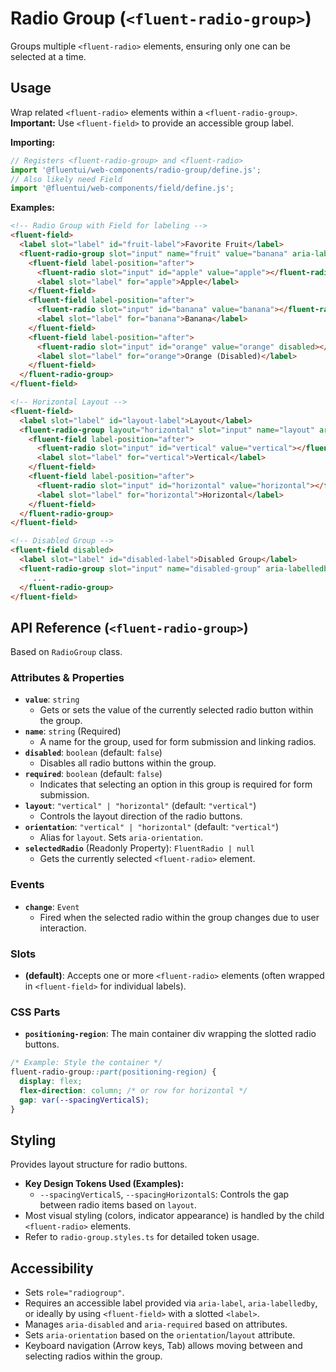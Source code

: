 # Radio Group (`<fluent-radio-group>`)

Groups multiple `<fluent-radio>` elements, ensuring only one can be selected at a time.

## Usage

Wrap related `<fluent-radio>` elements within a `<fluent-radio-group>`.
**Important:** Use `<fluent-field>` to provide an accessible group label.

**Importing:**

```javascript
// Registers <fluent-radio-group> and <fluent-radio>
import '@fluentui/web-components/radio-group/define.js';
// Also likely need Field
import '@fluentui/web-components/field/define.js';
```

**Examples:**

```html
<!-- Radio Group with Field for labeling -->
<fluent-field>
  <label slot="label" id="fruit-label">Favorite Fruit</label>
  <fluent-radio-group slot="input" name="fruit" value="banana" aria-labelledby="fruit-label">
    <fluent-field label-position="after">
      <fluent-radio slot="input" id="apple" value="apple"></fluent-radio>
      <label slot="label" for="apple">Apple</label>
    </fluent-field>
    <fluent-field label-position="after">
      <fluent-radio slot="input" id="banana" value="banana"></fluent-radio>
      <label slot="label" for="banana">Banana</label>
    </fluent-field>
    <fluent-field label-position="after">
      <fluent-radio slot="input" id="orange" value="orange" disabled></fluent-radio>
      <label slot="label" for="orange">Orange (Disabled)</label>
    </fluent-field>
  </fluent-radio-group>
</fluent-field>

<!-- Horizontal Layout -->
<fluent-field>
  <label slot="label" id="layout-label">Layout</label>
  <fluent-radio-group layout="horizontal" slot="input" name="layout" aria-labelledby="layout-label">
    <fluent-field label-position="after">
      <fluent-radio slot="input" id="vertical" value="vertical"></fluent-radio>
      <label slot="label" for="vertical">Vertical</label>
    </fluent-field>
    <fluent-field label-position="after">
      <fluent-radio slot="input" id="horizontal" value="horizontal"></fluent-radio>
      <label slot="label" for="horizontal">Horizontal</label>
    </fluent-field>
  </fluent-radio-group>
</fluent-field>

<!-- Disabled Group -->
<fluent-field disabled>
  <label slot="label" id="disabled-label">Disabled Group</label>
  <fluent-radio-group slot="input" name="disabled-group" aria-labelledby="disabled-label">
     ...
  </fluent-radio-group>
</fluent-field>
```

## API Reference (`<fluent-radio-group>`)

Based on `RadioGroup` class.

### Attributes & Properties

*   **`value`**: `string`
    *   Gets or sets the value of the currently selected radio button within the group.
*   **`name`**: `string` (Required)
    *   A name for the group, used for form submission and linking radios.
*   **`disabled`**: `boolean` (default: `false`)
    *   Disables all radio buttons within the group.
*   **`required`**: `boolean` (default: `false`)
    *   Indicates that selecting an option in this group is required for form submission.
*   **`layout`**: `"vertical" | "horizontal"` (default: `"vertical"`)
    *   Controls the layout direction of the radio buttons.
*   **`orientation`**: `"vertical" | "horizontal"` (default: `"vertical"`)
    *   Alias for `layout`. Sets `aria-orientation`.
*   **`selectedRadio`** (Readonly Property): `FluentRadio | null`
    *   Gets the currently selected `<fluent-radio>` element.

### Events

*   **`change`**: `Event`
    *   Fired when the selected radio within the group changes due to user interaction.

### Slots

*   **(default)**: Accepts one or more `<fluent-radio>` elements (often wrapped in `<fluent-field>` for individual labels).

### CSS Parts

*   **`positioning-region`**: The main container div wrapping the slotted radio buttons.

```css
/* Example: Style the container */
fluent-radio-group::part(positioning-region) {
  display: flex;
  flex-direction: column; /* or row for horizontal */
  gap: var(--spacingVerticalS);
}
```

## Styling

Provides layout structure for radio buttons.

*   **Key Design Tokens Used (Examples):**
    *   `--spacingVerticalS`, `--spacingHorizontalS`: Controls the gap between radio items based on `layout`.
*   Most visual styling (colors, indicator appearance) is handled by the child `<fluent-radio>` elements.
*   Refer to `radio-group.styles.ts` for detailed token usage.

## Accessibility

*   Sets `role="radiogroup"`.
*   Requires an accessible label provided via `aria-label`, `aria-labelledby`, or ideally by using `<fluent-field>` with a slotted `<label>`.
*   Manages `aria-disabled` and `aria-required` based on attributes.
*   Sets `aria-orientation` based on the `orientation`/`layout` attribute.
*   Keyboard navigation (Arrow keys, Tab) allows moving between and selecting radios within the group.
